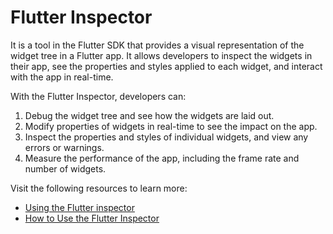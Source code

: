 # Flutter Inspector

It is a tool in the Flutter SDK that provides a visual representation of the widget tree in a Flutter app. It allows developers to inspect the widgets in their app, see the properties and styles applied to each widget, and interact with the app in real-time.

With the Flutter Inspector, developers can:

1. Debug the widget tree and see how the widgets are laid out.
2. Modify properties of widgets in real-time to see the impact on the app.
3. Inspect the properties and styles of individual widgets, and view any errors or warnings.
4. Measure the performance of the app, including the frame rate and number of widgets.

Visit the following resources to learn more:

- [Using the Flutter inspector](https://docs.flutter.dev/development/tools/devtools/inspector)
- [How to Use the Flutter Inspector](https://www.youtube.com/watch?v=CcLfGJZS8ns)
